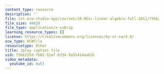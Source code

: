```yaml
---
content_type: resource
description: ''
file: /ol-ocw-studio-app/courses/18-06sc-linear-algebra-fall-2011/f5bb225dfb8151efb3349a55414aa62b_UCc9q_cAhho.vtt
file_size: 49628
file_type: application/x-subrip
learning_resource_types: []
license: https://creativecommons.org/licenses/by-nc-sa/4.0/
ocw_type: OCWFile
resourcetype: Other
title: 3play caption file
uid: f5bb225d-fb81-51ef-b334-9a55414aa62b
video_metadata:
  youtube_id: null
---
```

